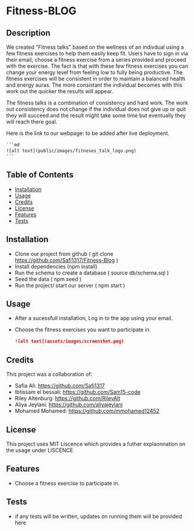 # Fitness-BLOG

## Description

We created "Fitness talks" based on the wellness of an indivdual using a few fitness exercises to help them easily keep fit. Users have to sign in via their email, choose a fitness exercise from a series provided and proceed with the exercise. The fact is that with these few fitness exercises you can change your energy level from feeling low to fully being productive. The fitness exercises will be consistent in order to maintain a balanced health and energy auras. The more consistant the individual becomes with this work out the quicker the results will appear. 

The fitness talks is a combination of consistency and hard work. The work out consistency does not change if the individual does not give up or quit they will succeed and the result might take some time but eventually they will reach there goal. 


Here is the link to our webpage: to be added after live deployment.

    ```md
    ![alt text](public/images/fitneses_talk_logo.png)
    ```


## Table of Contents

- [Installation](#installation)
- [Usage](#usage)
- [Credits](#credits)
- [License](#license)
- [Features](#Features)
- [Tests](#Tests)

## Installation

 - Clone our project from github ( git clone https://github.com/Safi1317/Fitness-Blog )
 - Install dependencies (npm install)
 - Run the schema to create a database ( source db/schema.sql )
 - Seed the data ( npm seed )
 - Run the project/ start our server ( npm start )


## Usage

 - After a sucessfull installation, Log in to the app using your email.
 - Choose the fitness exercises you want to participate in.
 
    ```md
    ![alt text](assets/images/screenshot.png)
    ```

## Credits

This project was a collaboration of:
 - Safia Ali: https://github.com/Safi1317
 - Ibtissam el bessali: https://github.com/Sam15-code
 - Riley Altenburg: https://github.com/RileyAlt
 - Aliya Jeylani: https://github.com/aliyajeylani
 - Mohamed Mohamed: https://github.com/mmohamed12452

## License

 This project uses MIT Liscence which provides a futher explaonnation on the usage under LISCENCE

## Features

 - Choose a fitness exercise to participate in.


## Tests
 - if any tests will be written, updates on running them will be provided here

